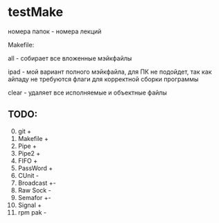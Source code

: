 # testMake
номера папок - номера лекций

Makefile:

all - собирает все вложенные мэйкфайлы

ipad - мой вариант полного мэйкфайла, для ПК не подойдет, так как айпаду не требуются флаги для корректной сборки программы

clear - удаляет все исполняемые и объектные файлы

TODO:
-------
  0. git       +
  0. Makefile  +
  0. Pipe      +
  0. Pipe2     +
  0. FIFO      +
  0. PassWord  +
  0. CUnit     -
  0. Broadcast +-
  0. Raw Sock  -
  0. Semafor   +-
  0. Signal    + 
  0. rpm pak   -
